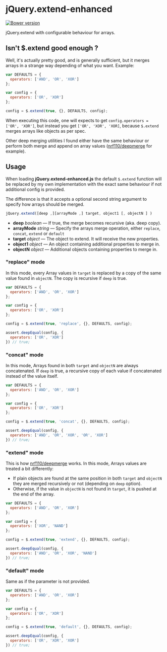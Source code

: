 # jQuery.extend-enhanced

[![Bower version](https://badge.fury.io/bo/jQuery.extend-enhanced.svg)](http://badge.fury.io/bo/jQuery.extend-enhanced)

jQuery.extend with configurable behaviour for arrays.

## Isn't $.extend good enough ?

Well, it's actually pretty good, and is generally sufficient, but it merges arrays in a strange way depending of what you want. Example:

```js
var DEFAULTS = {
  operators: ['AND', 'OR', 'XOR']
};

var config = {
  operators: ['OR', 'XOR']
};

config = $.extend(true, {}, DEFAULTS, config);
```

When executing this code, one will expects to get `config.operators = ['OR', 'XOR']`, but instead you get `['OR', 'XOR', 'XOR]`, because `$.extend` merges arrays like objects as per spec.

Other deep merging utilities I found either have the same behaviour or perform both merge and append on array values ([nrf110/deepmerge](https://github.com/nrf110/deepmerge) for example).

## Usage

When loading **jQuery.extend-enhanced.js** the default `$.extend` function will be replaced by my own implementation with the exact same behaviour if not additional config is provided.

The difference is that it accepts a optional second string argument to specify how arrays should be merged.

```js
jQuery.extend([deep ,][arrayMode ,] target, object1 [, objectN ] )
```

* **deep** _boolean_ — If true, the merge becomes recursive (aka. deep copy).
* **arrayMode** _string_ — Specify the arrays merge operation, either `replace`, `concat`, `extend` or `default`
* **target** _object_ — The object to extend. It will receive the new properties.
* **object1** _object_ — An object containing additional properties to merge in.
* **objectN** _object_ — Additional objects containing properties to merge in.

### "replace" mode

In this mode, every Array values in `target` is replaced by a copy of the same value found in `objectN`. The copy is recursive if `deep` is true.

```js
var DEFAULTS = {
  operators: ['AND', 'OR', 'XOR']
};

var config = {
  operators: ['OR', 'XOR']
};

config = $.extend(true, 'replace', {}, DEFAULTS, config);

assert.deepEqual(config, {
  operators: ['OR', 'XOR']
}) // true;
```

### "concat" mode

In this mode, Arrays found in both `target` and `objectN` are always concatenated. If `deep` is true, a recursive copy of each value if concatenated instead of the value itself.

```js
var DEFAULTS = {
  operators: ['AND', 'OR', 'XOR']
};

var config = {
  operators: ['OR', 'XOR']
};

config = $.extend(true, 'concat', {}, DEFAULTS, config);

assert.deepEqual(config, {
  operators: ['AND', 'OR', 'XOR', 'OR', 'XOR']
}) // true;
```

### "extend" mode

This is how [nrf110/deepmerge](https://github.com/nrf110/deepmerge) works. In this mode, Arrays values are treated a bit differently:

* If plain objects are found at the same position in both `target` and `objectN` they are merged recursively or not (depending on `deep` option).
* Otherwise, if the value in `objectN` is not found in `target`, it is pushed at the end of the array.

```js
var DEFAULTS = {
  operators: ['AND', 'OR', 'XOR']
};

var config = {
  operators: ['XOR', 'NAND']
};

config = $.extend(true, 'extend', {}, DEFAULTS, config);

assert.deepEqual(config, {
  operators: ['AND', 'OR', 'XOR', 'NAND']
}) // true;
```

### "default" mode

Same as if the parameter is not provided.

```js
var DEFAULTS = {
  operators: ['AND', 'OR', 'XOR']
};

var config = {
  operators: ['OR', 'XOR']
};

config = $.extend(true, 'default', {}, DEFAULTS, config);

assert.deepEqual(config, {
  operators: ['OR', 'XOR', 'XOR']
}) // true;
```